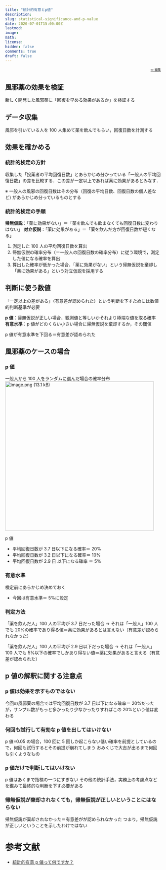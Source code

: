 ```yaml
---
title: "統計的有意とp値"
description:
slug: statistical-significance-and-p-value
date: 2020-07-01T15:00:00Z
lastmod:
image:
math:
license:
hidden: false
comments: true
draft: false
---
```


<font size="1" align="right">

[✏️ 編集](https://github.com/yamamoto-yuta/yamamoto-yuta.github.io/blob/main/content/post/statistical-significance-and-p-value/index.md)

</font>

## 風邪薬の効果を検証

新しく開発した風邪薬に「回復を早める効果があるか」を検証する

## データ収集

風邪を引いている人を 100 人集めて薬を飲んでもらい，回復日数を計測する

## 効果を確かめる

### 統計的検定の方針

収集した「投薬者の平均回復日数」とあらかじめ分かっている「一般人の平均回復日数」の差を比較する．この差が一定以上であれば薬に効果があるとみなす．

※ 一般人の風邪の回復日数はその分布（回復の平均日数、回復日数の個人差など) があらかじめ分っているものとする

### 統計的検定の手順

**帰無仮説**：「薬に効果がない」＝「薬を飲んでも飲まなくても回復日数に変わりはない」
**対立仮説**：「薬に効果がある」＝「薬を飲んだ方が回復日数が短くなる」

1. 測定した 100 人の平均回復日数を算出
1. 帰無仮説の確率分布（＝一般人の回復日数の確率分布）に従う環境で，測定した値になる確率を算出
1. 算出した確率が低かった場合，「薬に効果がない」という帰無仮説を棄却し「薬に効果がある」という対立仮説を採用する

## 判断に使う数値

「一定以上の差がある」（有意差が認められた）という判断を下すためには数値的判断基準が必要

**p 値**：帰無仮説が正しい場合，観測値と等しいかそれより極端な値を取る確率
**有意水準**：p 値がどのくらい小さい場合に帰無仮説を棄却するか，その閾値

p 値が有意水準を下回る＝有意差が認められた

## 風邪薬のケースの場合

### p 値

一般人から 100 人をランダムに選んだ場合の確率分布
<img width="481" alt="image.png (13.1 kB)" src="https://img.esa.io/uploads/production/attachments/14611/2020/07/02/74743/b08fa928-8517-4ac4-8efb-b629d7261676.png">

p 値

- 平均回復日数が 3.7 日以下になる確率＝ 20%
- 平均回復日数が 3.2 日以下になる確率＝ 10%
- 平均回復日数が 2.9 日 以下になる確率 ＝ 5%

### 有意水準

検定前にあらかじめ決めておく

- 今回は有意水準＝ 5%に設定

### 判定方法

「薬を飲んだ人」100 人の平均が 3.7 日だった場合
→ それは「一般人」100 人でも 20%の確率であり得る値＝薬に効果があるとは言えない（有意差が認められなかった）

「薬を飲んだ人」100 人の平均が 2.9 日以下だった場合
→ それは「一般人」100 人でも 5%以下の確率でしかあり得ない値＝薬に効果があると言える（有意差が認められた）

## p 値の解釈に関する注意点

### p 値は効果を示すものではない

今回の風邪薬の場合では平均回復日数が 3.7 日以下になる確率＝ 20%だったが，サンプル数がもっと多かったり少なかったりすればこの 20%という値は変わる

### 何回も試行して有効な p 値を出してはいけない

p 値=0.05 の場合，100 回に 5 回しか起こらない低い確率を前提としているので，何回も試行するとその前提が崩れてしまう
おみくじで大吉が出るまで何回も引くようなもの

### p 値だけで判断してはいけない

p 値はあくまで指標の一つにすぎない
その他の統計手法，実務上の考慮点などを鑑みて最終的な判断を下す必要がある

### 帰無仮説が棄却されなくても，帰無仮説が正しいということにはならない

帰無仮説が棄却されなかった＝有意差がが認められなかった
つまり，帰無仮説が正しいということを示したわけではない

# 参考文献

- [統計的有意 p 値って何ですか？](https://note.com/tenkamere/n/n5f85b0499061)
